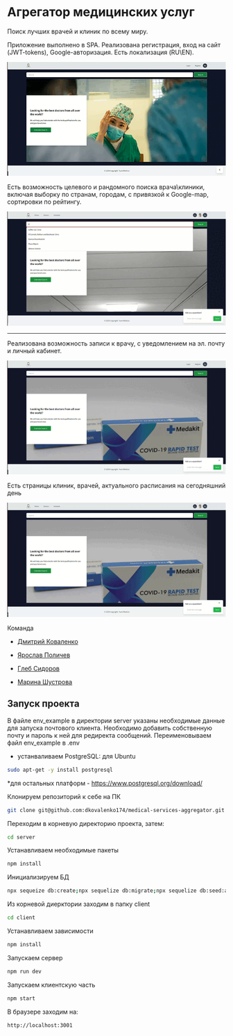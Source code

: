 # Агрегатор медицинских услуг
Поиск лучших врачей и клиник по всему миру.

Приложение выполнено в SPA.
Реализована регистрация, вход на сайт (JWT-tokens), Google-авторизация.
Есть локализация (RU\EN).

![](main_page.gif)

Есть возможность целевого и рандомного поиска врача\клиники, включая выборку по странам, городам, с привязкой к Google-map, сортировки по рейтингу.

![](dynamic_search.gif)

---

Реализована возможность записи к врачу, с уведомлением на эл. почту и личный кабинет.

![](confirm.gif)

Есть страницы клиник, врачей, актуального расписания на сегодняшний день

![](other_pages.gif)

Команда

- [Дмитрий Коваленко](https://github.com/dkovalenko174)

- [Ярослав Поличев](https://github.com/boonany)

- [Глеб Сидоров](https://github.com/glebobas)

- [Марина Шустрова](https://github.com/MarinaShustrova)

## Запуск проекта

В файле env_example в директории server указаны необходимые данные для запуска почтового клиента. Необходимо добавить собственную почту и пароль к ней для редиректа сообщений.
Переименовываем файл env_example в .env

- устанваливаем PostgreSQL:
для Ubuntu

```bash
sudo apt-get -y install postgresql
```
*для  остальных платформ - https://www.postgresql.org/download/

Клонируем репозиторий к себе на ПК
```bash
git clone git@github.com:dkovalenko174/medical-services-aggregator.git
```

Переходим в корневую директорию проекта, затем:
```bash
cd server 
```

Устанавливаем необходимые пакеты
```bash
npm install
```

Инициализируем БД
```bash
npx sequeize db:create;npx sequelize db:migrate;npx sequelize db:seed:all
```

Из корневой диерктории заходим в папку client
```bash
cd client
```

Устанавливаем зависимости 
```bash
npm install 
```

Запускаем сервер
```bash
npm run dev
```

Запускаем клиентскую часть
```bash
npm start
```

В браузере заходим на:
```bash
http://localhost:3001
```

